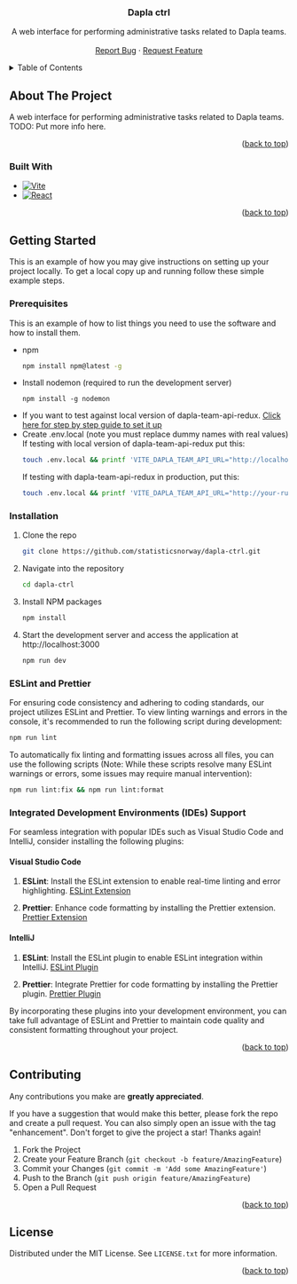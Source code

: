 <a name="readme-top"></a>

<h3 align="center">Dapla ctrl</h3>

  <p align="center">
    A web interface for performing administrative tasks related to Dapla teams.
    <br />
    <br />
    <a href="https://github.com/statisticsnorway/dapla-ctrl/issues">Report Bug</a>
    ·
    <a href="https://github.com/statisticsnorway/dapla-ctrl/issues">Request Feature</a>
  </p>
</div>

<!-- TABLE OF CONTENTS -->
<details>
  <summary>Table of Contents</summary>
  <ol>
    <li>
      <a href="#about-the-project">About The Project</a>
      <ul>
        <li><a href="#built-with">Built With</a></li>
      </ul>
    </li>
    <li>
      <a href="#getting-started">Getting Started</a>
      <ul>
        <li><a href="#prerequisites">Prerequisites</a></li>
        <li><a href="#installation">Installation</a></li>
      </ul>
    </li>
    <li><a href="#usage">Usage</a></li>
    <li><a href="#contributing">Contributing</a></li>
    <li><a href="#license">License</a></li>
  </ol>
</details>

<!-- ABOUT THE PROJECT -->

## About The Project

A web interface for performing administrative tasks related to Dapla teams. TODO: Put more info here.

<p align="right">(<a href="#readme-top">back to top</a>)</p>

### Built With

- [![Vite][Vite.js]][Vite-url]
- [![React][React.js]][React-url]

<p align="right">(<a href="#readme-top">back to top</a>)</p>

<!-- GETTING STARTED -->

## Getting Started

This is an example of how you may give instructions on setting up your project locally.
To get a local copy up and running follow these simple example steps.

### Prerequisites

This is an example of how to list things you need to use the software and how to install them.

- npm
  ```sh
  npm install npm@latest -g
  ```
- Install nodemon (required to run the development server)
  ```
  npm install -g nodemon
  ```
- If you want to test against local version of dapla-team-api-redux. [Click here for step by step guide to set it up](https://example.com)
- Create .env.local (note you must replace dummy names with real values)
  If testing with local version of dapla-team-api-redux put this:
  ```sh
  touch .env.local && printf 'VITE_DAPLA_TEAM_API_URL="http://localhost:8080"\nVITE_JWKS_URI="https://your-keycloak.domain.com/auth/realms/ssb/protocol/openid-connect/certs"\nVITE_SSB_BEARER_URL="https://your-http-bin.domain.com/bearer"' >> .env.local
  ```
  If testing with dapla-team-api-redux in production, put this:
  ```sh
  touch .env.local && printf 'VITE_DAPLA_TEAM_API_URL="http://your-running-application.domain.com"\nVITE_JWKS_URI="https://your-keycloak.domain.com/auth/realms/ssb/protocol/openid-connect/certs"\nVITE_SSB_BEARER_URL="https://your-http-bin.domain.com/bearer"' >> .env.local
  ```

### Installation

1. Clone the repo
   ```sh
   git clone https://github.com/statisticsnorway/dapla-ctrl.git
   ```
2. Navigate into the repository
   ```sh
   cd dapla-ctrl
   ```
3. Install NPM packages
   ```sh
   npm install
   ```
4. Start the development server and access the application at http://localhost:3000
   ```sh
   npm run dev
   ```

### ESLint and Prettier

For ensuring code consistency and adhering to coding standards, our project utilizes ESLint and Prettier. To view linting warnings and errors in the console, it's recommended to run the following script during development:

```sh
npm run lint
```

To automatically fix linting and formatting issues across all files, you can use the following scripts (Note: While these scripts resolve many ESLint warnings or errors, some issues may require manual intervention):

```sh
npm run lint:fix && npm run lint:format
```

### Integrated Development Environments (IDEs) Support

For seamless integration with popular IDEs such as Visual Studio Code and IntelliJ, consider installing the following plugins:

#### Visual Studio Code

1. **ESLint**: Install the ESLint extension to enable real-time linting and error highlighting.
   [ESLint Extension](https://marketplace.visualstudio.com/items?itemName=dbaeumer.vscode-eslint)

2. **Prettier**: Enhance code formatting by installing the Prettier extension.
   [Prettier Extension](https://marketplace.visualstudio.com/items?itemName=esbenp.prettier-vscode)

#### IntelliJ

1. **ESLint**: Install the ESLint plugin to enable ESLint integration within IntelliJ.
   [ESLint Plugin](https://plugins.jetbrains.com/plugin/7494-eslint)

2. **Prettier**: Integrate Prettier for code formatting by installing the Prettier plugin.
   [Prettier Plugin](https://plugins.jetbrains.com/plugin/10456-prettier)

By incorporating these plugins into your development environment, you can take full advantage of ESLint and Prettier to maintain code quality and consistent formatting throughout your project.

<p align="right">(<a href="#readme-top">back to top</a>)</p>

<!-- CONTRIBUTING -->

## Contributing

Any contributions you make are **greatly appreciated**.

If you have a suggestion that would make this better, please fork the repo and create a pull request. You can also simply open an issue with the tag "enhancement".
Don't forget to give the project a star! Thanks again!

1. Fork the Project
2. Create your Feature Branch (`git checkout -b feature/AmazingFeature`)
3. Commit your Changes (`git commit -m 'Add some AmazingFeature'`)
4. Push to the Branch (`git push origin feature/AmazingFeature`)
5. Open a Pull Request

<p align="right">(<a href="#readme-top">back to top</a>)</p>

<!-- LICENSE -->

## License

Distributed under the MIT License. See `LICENSE.txt` for more information.

<p align="right">(<a href="#readme-top">back to top</a>)</p>

<!-- MARKDOWN LINKS & IMAGES -->
<!-- https://www.markdownguide.org/basic-syntax/#reference-style-links -->

[contributors-shield]: https://img.shields.io/github/contributors/github_username/repo_name.svg?style=for-the-badge
[contributors-url]: https://github.com/github_username/repo_name/graphs/contributors
[forks-shield]: https://img.shields.io/github/forks/github_username/repo_name.svg?style=for-the-badge
[forks-url]: https://github.com/github_username/repo_name/network/members
[stars-shield]: https://img.shields.io/github/stars/github_username/repo_name.svg?style=for-the-badge
[stars-url]: https://github.com/github_username/repo_name/stargazers
[issues-shield]: https://img.shields.io/github/issues/github_username/repo_name.svg?style=for-the-badge
[issues-url]: https://github.com/github_username/repo_name/issues
[Vite.js]: https://avatars.githubusercontent.com/u/65625612?s=48&v=4
[Vite-url]: https://vitejs.dev/
[React.js]: https://img.shields.io/badge/React-20232A?style=for-the-badge&logo=react&logoColor=61DAFB
[React-url]: https://reactjs.org/
